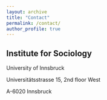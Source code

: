 ```yaml
---
layout: archive
title: "Contact"
permalink: /contact/
author_profile: true
---
```


## Institute for Sociology

University of Innsbruck

Universitätsstrasse 15, 2nd floor West

A-6020 Innsbruck
